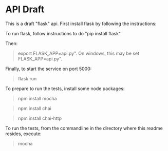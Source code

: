 # API Draft

This is a draft "flask" api.
First install flask by following the instructions:


To run flask, follow instructions to do "pip install flask"

Then:

> export FLASK_APP=api.py".
On windows, this may be 
> set FLASK_APP=api.py".

Finally, to start the service on port 5000:

> flask run

To prepare to run the tests, install some node packages:

> npm install mocha

> npm install chai

> npm install chai-http

To run the tests, from the commandline in the directory
where this readme resides, execute:

> mocha

